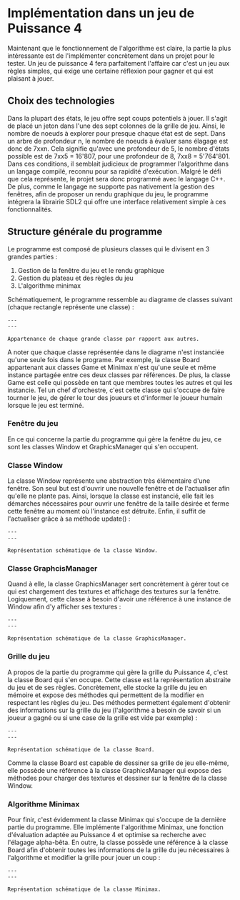 # Implémentation dans un jeu de Puissance 4

Maintenant que le fonctionnement de l'algorithme est claire, la partie la plus intéressante est de l'implémenter concrètement dans un projet pour le tester. Un jeu de puissance 4 fera parfaitement l'affaire car c'est un jeu aux règles simples, qui exige une certaine réflexion pour gagner et qui est plaisant à jouer.

## Choix des technologies

Dans la plupart des états, le jeu offre sept coups potentiels à jouer. Il s'agit de placé un jeton dans l'une des sept colonnes de la grille de jeu. Ainsi, le nombre de noeuds à explorer pour presque chaque état est de sept. Dans un arbre de profondeur n, le nombre de noeuds à évaluer sans élagage est donc de 7xxn. Cela signifie qu'avec une profondeur de 5, le nombre d'états possible est de 7xx5 = 16'807, pour une profondeur de 8, 7xx8 = 5'764'801. Dans ces conditions, il semblait judicieux de programmer l'algorithme dans un langage compilé, reconnu pour sa rapidité d'exécution. Malgré le défi que cela représente, le projet sera donc programmé avec le langage C++. De plus, comme le langage ne supporte pas nativement la gestion des fenêtres, afin de proposer un rendu graphique du jeu, le programme intégrera la librairie SDL2 qui offre une interface relativement simple à ces fonctionnalités.

## Structure générale du programme

Le programme est composé de plusieurs classes qui le divisent en 3 grandes parties :

1) Gestion de la fenêtre du jeu et le rendu graphique
2) Gestion du plateau et des règles du jeu
3) L'algorithme minimax

Schématiquement, le programme ressemble au diagrame de classes suivant (chaque rectangle représente une classe) :

```{figure} images/class_diagram.png
---
---

Appartenance de chaque grande classe par rapport aux autres.
```

A noter que chaque classe représentée dans le diagrame n'est instanciée qu'une seule fois dans le programe. Par exemple, la classe Board appartenant aux classes Game et Minimax n'est qu'une seule et même instance partagée entre ces deux classes par références. De plus, la classe Game est celle qui possède en tant que membres toutes les autres et qui les instancie. Tel un chef d'orchestre, c'est cette classe qui s'occupe de faire tourner le jeu, de gérer le tour des joueurs et d'informer le joueur humain lorsque le jeu est terminé.

### Fenêtre du jeu

En ce qui concerne la partie du programme qui gère la fenêtre du jeu, ce sont les classes Window et GraphicsManager qui s'en occupent.

### Classe Window

La classe Window représente une abstraction très élémentaire d'une fenêtre. Son seul but est d'ouvrir une nouvelle fenêtre et de l'actualiser afin qu'elle ne plante pas. Ainsi, lorsque la classe est instancié, elle fait les démarches nécessaires pour ouvrir une fenêtre de la taille désirée et ferme cette fenêtre au moment où l'instance est détruite. Enfin, il suffit de l'actualiser grâce à sa méthode update() :

```{figure} images/window_class.png
---
---

Représentation schématique de la classe Window.
```

### Classe GraphcisManager

Quand à elle, la classe GraphicsManager sert concrètement à gérer tout ce qui est chargement des textures et affichage des textures sur la fenêtre. Logiquement, cette classe à besoin d'avoir une référence à une instance de Window afin d'y afficher ses textures :

```{figure} images/graphics_manager_class.png
---
---

Représentation schématique de la classe GraphicsManager.
```

### Grille du jeu

A propos de la partie du programme qui gère la grille du Puissance 4, c'est la classe Board qui s'en occupe. Cette classe est la représentation abstraite du jeu et de ses règles. Concrètement, elle stocke la grille du jeu en mémoire et expose des méthodes qui permettent de la modifier en respectant les règles du jeu. Des méthodes permettent également d'obtenir des informations sur la grille du jeu (l'algorithme a besoin de savoir si un joueur a gagné ou si une case de la grille est vide par exemple) :

```{figure} images/board_class.png
---
---

Représentation schématique de la classe Board.
```

Comme la classe Board est capable de dessiner sa grille de jeu elle-même, elle possède une référence à la classe GraphicsManager qui expose des méthodes pour charger des textures et dessiner sur la fenêtre de la classe Window.

### Algorithme Minimax

Pour finir, c'est évidemment la classe Minimax qui s'occupe de la dernière partie du programme. Elle implémente l'algorithme Minimax, une fonction d'évaluation adaptée au Puissance 4 et optimise sa recherche avec l'élagage alpha-bêta. En outre, la classe possède une référence à la classe Board afin d'obtenir toutes les informations de la grille du jeu nécessaires à l'algorithme et modifier la grille pour jouer un coup :

```{figure} images/minimax_class.png
---
---

Représentation schématique de la classe Minimax.
```